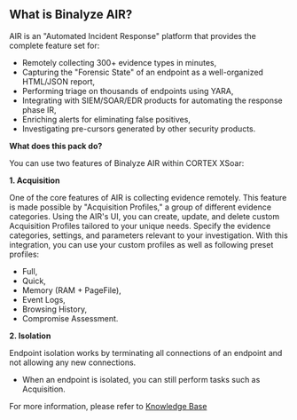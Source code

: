 ## What is Binalyze AIR?

AIR is an "Automated Incident Response" platform that provides the complete feature set for:

- Remotely collecting 300+ evidence types in minutes,
- Capturing the "Forensic State" of an endpoint as a well-organized HTML/JSON report,
- Performing triage on thousands of endpoints using YARA,
- Integrating with SIEM/SOAR/EDR products for automating the response phase IR,
- Enriching alerts for eliminating false positives,
- Investigating pre-cursors generated by other security products.

**What does this pack do?**

You can use two features of Binalyze AIR within CORTEX XSoar:

**1. Acquisition**

One of the core features of AIR is collecting evidence remotely. This feature is made possible by "Acquisition Profiles," a group of different evidence categories. Using the AIR's UI, you can create, update, and delete custom Acquisition Profiles tailored to your unique needs. Specify the evidence categories, settings, and parameters relevant to your investigation.
With this integration, you can use your custom profiles as well as following preset profiles:

- Full,
- Quick,
- Memory (RAM + PageFile),
- Event Logs,
- Browsing History,
- Compromise Assessment.



**2. Isolation**

Endpoint isolation works by terminating all connections of an endpoint and not allowing any new connections.

- When an endpoint is isolated, you can still perform tasks such as Acquisition.

For more information, please refer to [Knowledge Base](https://kb.binalyze.com/)

